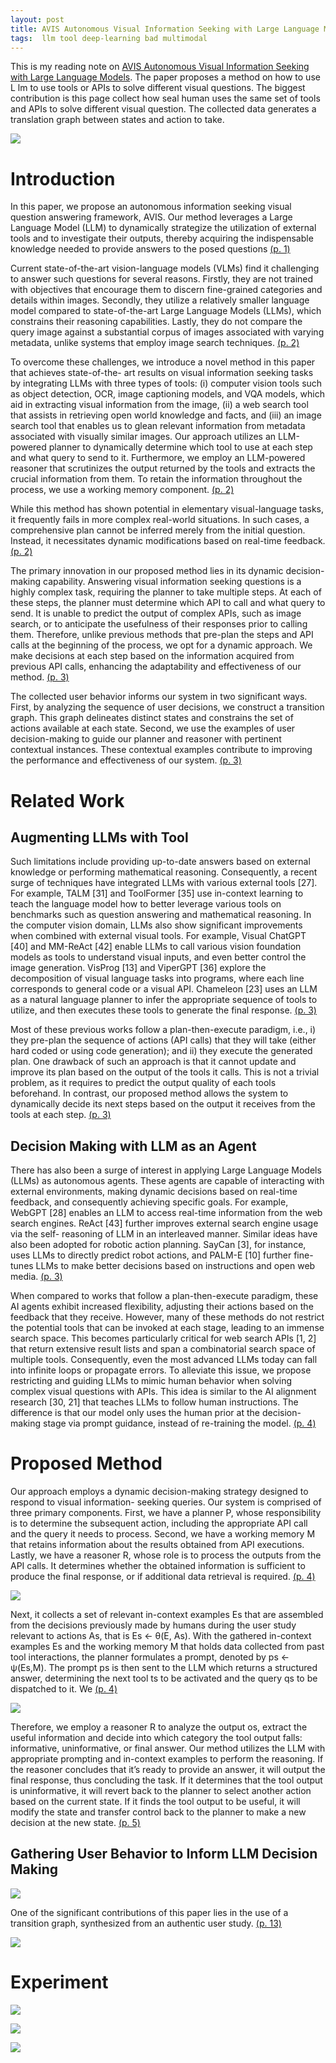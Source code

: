```yaml
---
layout: post
title: AVIS Autonomous Visual Information Seeking with Large Language Models
tags:  llm tool deep-learning bad multimodal
---
```


This is my reading note on [AVIS Autonomous Visual Information Seeking with Large Language Models](http://arxiv.org/abs/2306.08129). The paper proposes a method on how to use L lm to use tools or APIs to solve different visual questions. The biggest contribution is this page collect how seal human uses the same set of tools and APIs to solve different visual question. The collected data generates a translation graph between states and action to take.

![](https://raw.githubusercontent.com/zhangtemplar/zhangtemplar.github.io/master/uPic/huAVISAutonomousVisual2023-2-x101-y508.png) 

# Introduction
In this paper, we propose an autonomous information seeking visual question answering framework, AVIS. Our method leverages a Large Language Model (LLM) to dynamically strategize the utilization of external tools and to investigate their outputs, thereby acquiring the indispensable knowledge needed to provide answers to the posed questions [(p. 1)](zotero://open-pdf/library/items/PZFNZ526?page=1&annotation=BDYCVXCR)

Current state-of-the-art vision-language models (VLMs) find it challenging to answer such questions for several reasons. Firstly, they are not trained with objectives that encourage them to discern fine-grained categories and details within images. Secondly, they utilize a relatively smaller language model compared to state-of-the-art Large Language Models (LLMs), which constrains their reasoning capabilities. Lastly, they do not compare the query image against a substantial corpus of images associated with varying metadata, unlike systems that employ image search techniques. [(p. 2)](zotero://open-pdf/library/items/PZFNZ526?page=2&annotation=PMUU4G7N)

To overcome these challenges, we introduce a novel method in this paper that achieves state-of-the- art results on visual information seeking tasks by integrating LLMs with three types of tools: (i) computer vision tools such as object detection, OCR, image captioning models, and VQA models, which aid in extracting visual information from the image, (ii) a web search tool that assists in retrieving open world knowledge and facts, and (iii) an image search tool that enables us to glean relevant information from metadata associated with visually similar images. Our approach utilizes an LLM-powered planner to dynamically determine which tool to use at each step and what query to send to it. Furthermore, we employ an LLM-powered reasoner that scrutinizes the output returned by the tools and extracts the crucial information from them. To retain the information throughout the process, we use a working memory component. [(p. 2)](zotero://open-pdf/library/items/PZFNZ526?page=2&annotation=G3F3TYX7)

While this method has shown potential in elementary visual-language tasks, it frequently fails in more complex real-world situations. In such cases, a comprehensive plan cannot be inferred merely from the initial question. Instead, it necessitates dynamic modifications based on real-time feedback. [(p. 2)](zotero://open-pdf/library/items/PZFNZ526?page=2&annotation=5ELYIFY2)

The primary innovation in our proposed method lies in its dynamic decision-making capability. 
Answering visual information seeking questions is a highly complex task, requiring the planner to take multiple steps. At each of these steps, the planner must determine which API to call and what query to send. It is unable to predict the output of complex APIs, such as image search, or to anticipate the usefulness of their responses prior to calling them. Therefore, unlike previous methods that pre-plan the steps and API calls at the beginning of the process, we opt for a dynamic approach. We make decisions at each step based on the information acquired from previous API calls, enhancing the adaptability and effectiveness of our method. [(p. 3)](zotero://open-pdf/library/items/PZFNZ526?page=3&annotation=FMELTWMF)

The collected user behavior informs our system in two significant ways. First, by analyzing the sequence of user decisions, we construct a transition graph. This graph delineates distinct states and constrains the set of actions available at each state. Second, we use the examples of user decision-making to guide our planner and reasoner with pertinent contextual instances. These contextual examples contribute to improving the performance and effectiveness of our system. [(p. 3)](zotero://open-pdf/library/items/PZFNZ526?page=3&annotation=NTPE4UEI)

# Related Work
## Augmenting LLMs with Tool
Such limitations include providing up-to-date answers based on external knowledge or performing mathematical reasoning. Consequently, a recent surge of techniques have integrated LLMs with various external tools [27]. For example, TALM [31] and ToolFormer [35] use in-context learning to teach the language model how to better leverage various tools on benchmarks such as question answering and mathematical reasoning. 
In the computer vision domain, LLMs also show significant improvements when combined with external visual tools. For example, Visual ChatGPT [40] and MM-ReAct [42] enable LLMs to call various vision foundation models as tools to understand visual inputs, and even better control the image generation. VisProg [13] and ViperGPT [36] explore the decomposition of visual language tasks into programs, where each line corresponds to general code or a visual API. Chameleon [23] uses an LLM as a natural language planner to infer the appropriate sequence of tools to utilize, and then executes these tools to generate the final response. [(p. 3)](zotero://open-pdf/library/items/PZFNZ526?page=3&annotation=LKS5S5AT)

Most of these previous works follow a plan-then-execute paradigm, i.e., i) they pre-plan the sequence of actions (API calls) that they will take (either hard coded or using code generation); and ii) they execute the generated plan. One drawback of such an approach is that it cannot update and improve its plan based on the output of the tools it calls. This is not a trivial problem, as it requires to predict the output quality of each tools beforehand. In contrast, our proposed method allows the system to dynamically decide its next steps based on the output it receives from the tools at each step. [(p. 3)](zotero://open-pdf/library/items/PZFNZ526?page=3&annotation=MWMKMQ4D)

## Decision Making with LLM as an Agent
There has also been a surge of interest in applying Large Language Models (LLMs) as autonomous agents. These agents are capable of interacting with external environments, making dynamic decisions based on real-time feedback, and consequently achieving specific goals. For example, WebGPT [28] enables an LLM to access real-time information from the web search engines. ReAct [43] further improves external search engine usage via the self- reasoning of LLM in an interleaved manner. Similar ideas have also been adopted for robotic action planning. SayCan [3], for instance, uses LLMs to directly predict robot actions, and PALM-E [10] further fine-tunes LLMs to make better decisions based on instructions and open web media. [(p. 3)](zotero://open-pdf/library/items/PZFNZ526?page=3&annotation=RRNIT3YI)

When compared to works that follow a plan-then-execute paradigm, these AI agents exhibit increased flexibility, adjusting their actions based on the feedback that they receive. However, many of these methods do not restrict the potential tools that can be invoked at each stage, leading to an immense search space. This becomes particularly critical for web search APIs [1, 2] that return extensive result lists and span a combinatorial search space of multiple tools. Consequently, even the most advanced LLMs today can fall into infinite loops or propagate errors. To alleviate this issue, we propose restricting and guiding LLMs to mimic human behavior when solving complex visual questions with APIs. This idea is similar to the AI alignment research [30, 21] that teaches LLMs to follow human instructions. The difference is that our model only uses the human prior at the decision-making stage via prompt guidance, instead of re-training the model. [(p. 4)](zotero://open-pdf/library/items/PZFNZ526?page=4&annotation=R5HXJIVX)

# Proposed Method
Our approach employs a dynamic decision-making strategy designed to respond to visual information- seeking queries. Our system is comprised of three primary components. First, we have a planner P, whose responsibility is to determine the subsequent action, including the appropriate API call and the query it needs to process. Second, we have a working memory M that retains information about the results obtained from API executions. Lastly, we have a reasoner R, whose role is to process the outputs from the API calls. It determines whether the obtained information is sufficient to produce the final response, or if additional data retrieval is required. [(p. 4)](zotero://open-pdf/library/items/PZFNZ526?page=4&annotation=5ADDF5PW)

![](https://raw.githubusercontent.com/zhangtemplar/zhangtemplar.github.io/master/uPic/huAVISAutonomousVisual2023-4-x297-y220.png) 

Next, it collects a set of relevant in-context examples Es that are assembled from the decisions previously made by humans during the user study relevant to actions As, that is Es ← θ(E, As). With the gathered in-context examples Es and the working memory M that holds data collected from past tool interactions, the planner formulates a prompt, denoted by ps ← ψ(Es,M). The prompt ps is then sent to the LLM which returns a structured answer, determining the next tool ts to be activated and the query qs to be dispatched to it. We [(p. 4)](zotero://open-pdf/library/items/PZFNZ526?page=4&annotation=6Y49IZ9A)

![](https://raw.githubusercontent.com/zhangtemplar/zhangtemplar.github.io/master/uPic/huAVISAutonomousVisual2023-5-x102-y453.png) 

Therefore, we employ a reasoner R to analyze the output os, extract the useful information and decide into which category the tool output falls: informative, uninformative, or final answer. Our method utilizes the LLM with appropriate prompting and in-context examples to perform the reasoning. If the reasoner concludes that it’s ready to provide an answer, it will output the final response, thus concluding the task. If it determines that the tool output is uninformative, it will revert back to the planner to select another action based on the current state. If it finds the tool output to be useful, it will modify the state and transfer control back to the planner to make a new decision at the new state. [(p. 5)](zotero://open-pdf/library/items/PZFNZ526?page=5&annotation=YXRBQTJB)

## Gathering User Behavior to Inform LLM Decision Making
![](https://raw.githubusercontent.com/zhangtemplar/zhangtemplar.github.io/master/uPic/huAVISAutonomousVisual2023-6-x101-y499.png) 

One of the significant contributions of this paper lies in the use of a transition graph, synthesized from an authentic user study. [(p. 13)](zotero://open-pdf/library/items/PZFNZ526?page=13&annotation=KSXJN3ME)

![](https://raw.githubusercontent.com/zhangtemplar/zhangtemplar.github.io/master/uPic/huAVISAutonomousVisual2023-13-x146-y360.png)

# Experiment
![](https://raw.githubusercontent.com/zhangtemplar/zhangtemplar.github.io/master/uPic/huAVISAutonomousVisual2023-8-x102-y478.png) 

![](https://raw.githubusercontent.com/zhangtemplar/zhangtemplar.github.io/master/uPic/huAVISAutonomousVisual2023-8-x103-y196.png) 

![](https://raw.githubusercontent.com/zhangtemplar/zhangtemplar.github.io/master/uPic/huAVISAutonomousVisual2023-9-x103-y545.png) 
